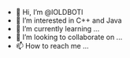 - 👋 Hi, I’m @lOLDBOTl
- 👀 I’m interested in C++ and Java
- 🌱 I’m currently learning ...
- 💞️ I’m looking to collaborate on ...
- 📫 How to reach me ...

<!---
lOLDBOTl/lOLDBOTl is a ✨ special ✨ repository because its `README.md` (this file) appears on your GitHub profile.
You can click the Preview link to take a look at your changes.
--->
